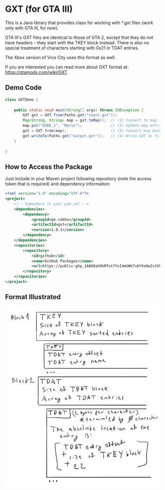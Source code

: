 # GXT (for GTA III)

This is a Java library that provides class for working with *.gxt files (work only with GTA III, for now).

GTA III's GXT files are identical to those of GTA 2, except that they do not have headers – they start with the TKEY
block instead. There is also no special treatment of characters starting with 0x21 in TDAT entries.

The Xbox version of Vice City uses this format as well.

If you are interested you can read more about GXT format at: https://gtamods.com/wiki/GXT

## Demo Code

```java
class GXTDemo {

    public static void main(String[] args) throws IOException {
        GXT gxt = GXT.from(Paths.get("input.gxt"));
        Map<String, String> map = gxt.toMap();  // (1) Convert to map for better usage
        map.put("DUDE_1", "Mario");             // (2) Update map entries
        gxt = GXT.from(map);                    // (3) Convert map back to GXT
        gxt.writeTo(Paths.get("output.gxt"));   // (4) Write GXT to file
    }

}
```

## How to Access the Package

Just include in your Maven project following repository (note the access token that is required) and dependency
information:

```xml
<?xml version="1.0" encoding="UTF-8"?>
<project>
    <!-- Somewhere in your pom.xml -->
    <dependencies>
        <dependency>
            <groupId>ge.vakho</groupId>
            <artifactId>gxt</artifactId>
            <version>1.0.1</version>
        </dependency>
    </dependencies>
    <repositories>
        <repository>
            <id>github</id>
            <name>GitHub Packages</name>
            <url>https://public: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@maven.pkg.github.com/geo-gta3/gxt</url>
        </repository>
    </repositories>
</project>
```

## Format Illustrated

![illustrated format](https://github.com/geo-gta3/gxt/blob/main/gxt%20illustrated.png?raw=true)
